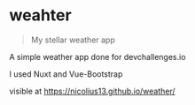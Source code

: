 # weahter

> My stellar weather app

A simple weather app done for devchallenges.io

I used Nuxt and Vue-Bootstrap

visible at https://nicolius13.github.io/weather/

